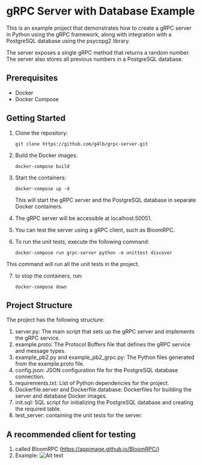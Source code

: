 # gRPC Server with Database Example

This is an example project that demonstrates how to create a gRPC server in Python using the gRPC framework, along with integration with a PostgreSQL database using the psycopg2 library.

The server exposes a single gRPC method that returns a random number. The server also stores all previous numbers in a PostgreSQL database.

## Prerequisites

- Docker
- Docker Compose

## Getting Started

1. Clone the repository:

   ```shell
   git clone https://github.com/g4lb/grpc-server.git
   ```
   
2. Build the Docker images:

   ```shell
   docker-compose build
   ```
   
3. Start the containers:

   ```shell
   docker-compose up -d
   ```
   This will start the gRPC server and the PostgreSQL database in separate Docker containers.

4. The gRPC server will be accessible at localhost:50051.

5. You can test the server using a gRPC client, such as BloomRPC.

6. To run the unit tests, execute the following command:
   ```shell
   docker-compose run grpc-server python -m unittest discover
   ```
This command will run all the unit tests in the project.

7. to stop the containers, run:
    ```shell
   docker-compose down
   ```

## Project Structure
The project has the following structure:

1. server.py: The main script that sets up the gRPC server and implements the gRPC service.
2. example.proto: The Protocol Buffers file that defines the gRPC service and message types.
3. example_pb2.py and example_pb2_grpc.py: The Python files generated from the example.proto file.
4. config.json: JSON configuration file for the PostgreSQL database connection.
5. requirements.txt: List of Python dependencies for the project.
6. Dockerfile.server and Dockerfile.database: Dockerfiles for building the server and database Docker images.
7. init.sql: SQL script for initializing the PostgreSQL database and creating the required table.
8. test_server: containing the unit tests for the server.

## A recommended client for testing
1. called BloomRPC (https://appimage.github.io/BloomRPC/)
2. Example:
![Alt text](https://i.ibb.co/8zDdzbR/Screen-Shot-2023-06-09-at-17-54-48.png)